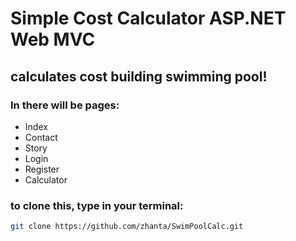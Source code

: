 # Simple Cost Calculator ASP.NET Web MVC
## calculates cost building swimming pool!

### In there will be pages:
- Index
- Contact
- Story
- Login
- Register
- Calculator

### to clone this, type in your terminal:
```bash
git clone https://github.com/zhanta/SwimPoolCalc.git
```

